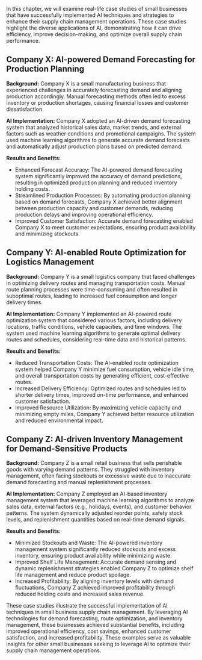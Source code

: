 
In this chapter, we will examine real-life case studies of small businesses that have successfully implemented AI techniques and strategies to enhance their supply chain management operations. These case studies highlight the diverse applications of AI, demonstrating how it can drive efficiency, improve decision-making, and optimize overall supply chain performance.

Company X: AI-powered Demand Forecasting for Production Planning
--------------------------------------------------------------------

**Background:** Company X is a small manufacturing business that experienced challenges in accurately forecasting demand and aligning production accordingly. Manual forecasting methods often led to excess inventory or production shortages, causing financial losses and customer dissatisfaction.

**AI Implementation:** Company X adopted an AI-driven demand forecasting system that analyzed historical sales data, market trends, and external factors such as weather conditions and promotional campaigns. The system used machine learning algorithms to generate accurate demand forecasts and automatically adjust production plans based on predicted demand.

**Results and Benefits:**

* Enhanced Forecast Accuracy: The AI-powered demand forecasting system significantly improved the accuracy of demand predictions, resulting in optimized production planning and reduced inventory holding costs.
* Streamlined Production Processes: By automating production planning based on demand forecasts, Company X achieved better alignment between production capacity and customer demands, reducing production delays and improving operational efficiency.
* Improved Customer Satisfaction: Accurate demand forecasting enabled Company X to meet customer expectations, ensuring product availability and minimizing stockouts.

Company Y: AI-enabled Route Optimization for Logistics Management
---------------------------------------------------------------------

**Background:** Company Y is a small logistics company that faced challenges in optimizing delivery routes and managing transportation costs. Manual route planning processes were time-consuming and often resulted in suboptimal routes, leading to increased fuel consumption and longer delivery times.

**AI Implementation:** Company Y implemented an AI-powered route optimization system that considered various factors, including delivery locations, traffic conditions, vehicle capacities, and time windows. The system used machine learning algorithms to generate optimal delivery routes and schedules, considering real-time data and historical patterns.

**Results and Benefits:**

* Reduced Transportation Costs: The AI-enabled route optimization system helped Company Y minimize fuel consumption, vehicle idle time, and overall transportation costs by generating efficient, cost-effective routes.
* Increased Delivery Efficiency: Optimized routes and schedules led to shorter delivery times, improved on-time performance, and enhanced customer satisfaction.
* Improved Resource Utilization: By maximizing vehicle capacity and minimizing empty miles, Company Y achieved better resource utilization and reduced environmental impact.

Company Z: AI-driven Inventory Management for Demand-Sensitive Products
---------------------------------------------------------------------------

**Background:** Company Z is a small retail business that sells perishable goods with varying demand patterns. They struggled with inventory management, often facing stockouts or excessive waste due to inaccurate demand forecasting and manual replenishment processes.

**AI Implementation:** Company Z employed an AI-based inventory management system that leveraged machine learning algorithms to analyze sales data, external factors (e.g., holidays, events), and customer behavior patterns. The system dynamically adjusted reorder points, safety stock levels, and replenishment quantities based on real-time demand signals.

**Results and Benefits:**

* Minimized Stockouts and Waste: The AI-powered inventory management system significantly reduced stockouts and excess inventory, ensuring product availability while minimizing waste.
* Improved Shelf Life Management: Accurate demand sensing and dynamic replenishment strategies enabled Company Z to optimize shelf life management and reduce product spoilage.
* Increased Profitability: By aligning inventory levels with demand fluctuations, Company Z achieved improved profitability through reduced holding costs and increased sales revenue.

These case studies illustrate the successful implementation of AI techniques in small business supply chain management. By leveraging AI technologies for demand forecasting, route optimization, and inventory management, these businesses achieved substantial benefits, including improved operational efficiency, cost savings, enhanced customer satisfaction, and increased profitability. These examples serve as valuable insights for other small businesses seeking to leverage AI to optimize their supply chain management operations.
